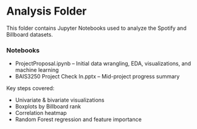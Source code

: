 # Analysis Folder

This folder contains Jupyter Notebooks used to analyze the Spotify and Billboard datasets.

### Notebooks

- ProjectProposal.ipynb – Initial data wrangling, EDA, visualizations, and machine learning
- BAIS3250 Project Check In.pptx – Mid-project progress summary

Key steps covered:
- Univariate & bivariate visualizations
- Boxplots by Billboard rank
- Correlation heatmap
- Random Forest regression and feature importance
